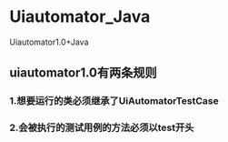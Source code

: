 # Uiautomator_Java
Uiautomator1.0+Java

## uiautomator1.0有两条规则
### 1.想要运行的类必须继承了UiAutomatorTestCase
### 2.会被执行的测试用例的方法必须以test开头
